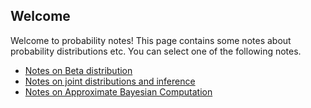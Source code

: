 ## Welcome

Welcome to probability notes! This page contains some notes about probability distributions etc. You can select one of the following notes.

* [Notes on Beta distribution](beta_distribution.html)
* [Notes on joint distributions and inference](joint_distribution.html)
* [Notes on Approximate Bayesian Computation](approximate_bayesian.nb.html)

